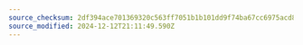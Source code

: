 ```yaml
---
source_checksum: 2df394ace701369320c563ff7051b1b101dd9f74ba67cc6975acd84d5ea3dbfa
source_modified: 2024-12-12T21:11:49.590Z
---
```


